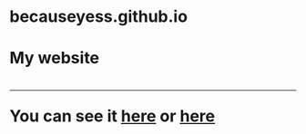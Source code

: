 # becauseyess.github.io

<h1>My website<h1>
<hr>
<p>
  You can see it <a href='https://becauseyes.me'>here</a> or <a href='https://becauseyess.github.io'>here</a>   
</p>
